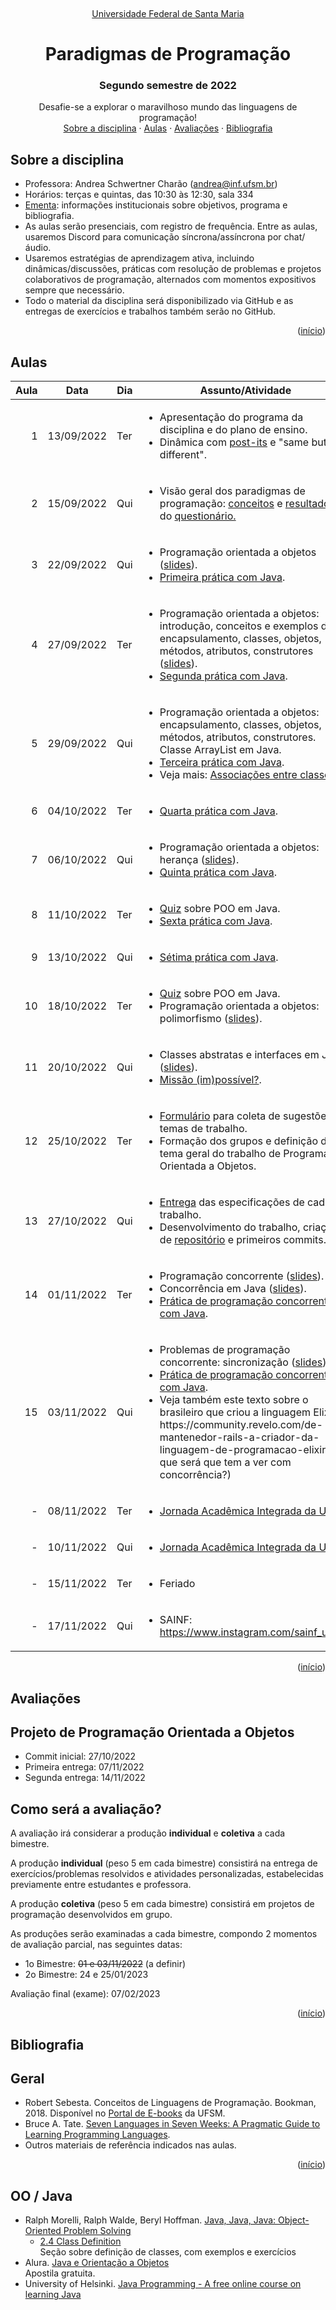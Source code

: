 <br /><a name="readme-top"></a>
<div align="center">
  <p align="center"><a href="http://www.ufsm.br/">Universidade Federal de Santa Maria</a></p>
  <h1 align="center">Paradigmas de Programação</h1>
  <h3 align="center">Segundo semestre de 2022</h3>
  <p align="center">
    Desafie-se a explorar o maravilhoso mundo das linguagens de programação!
    <br />
    <a href="#sobre-a-disciplina">Sobre a disciplina</a>
    ·
    <a href="#aulas">Aulas</a>
    ·
    <a href="#avaliações">Avaliações</a>
    ·
    <a href="#bibliografia">Bibliografia</a>
  </p>
</div>


## Sobre a disciplina
 - Professora: Andrea Schwertner Charão (andrea@inf.ufsm.br)  
 - Horários: terças e quintas, das 10:30 às 12:30, sala 334
 - [Ementa](https://www.ufsm.br/ementario/disciplinas/ELC117): informações institucionais sobre objetivos, programa e bibliografia.
 - As aulas serão presenciais, com registro de frequência. Entre as aulas, usaremos Discord para comunicação síncrona/assíncrona por chat/áudio. 
- Usaremos estratégias de aprendizagem ativa, incluindo dinâmicas/discussões, práticas com resolução de problemas e projetos colaborativos de programação, alternados com momentos expositivos sempre que necessário.
 - Todo o material da disciplina será disponibilizado via GitHub e as entregas de exercícios e trabalhos também serão no GitHub. 
<p align="right">(<a href="#readme-top">início</a>)</p>


## Aulas


<table class="table table-bordered table-hover table-condensed"><thead><tr><th title="Field #0">Aula</th><th title="Field #1">Data</th><th title="Field #2">Dia</th><th title="Field #3">Assunto/Atividade</th></tr></thead>
<tbody>

<tr>
<td align="right">1</td>
<td>13/09/2022</td>
<td>Ter</td>
<td><ul>
<li>Apresentação do programa da disciplina e do plano de ensino.</li>
<li>Dinâmica com <a href="https://jamboard.google.com/d/15NsGbtC9VMgJ1pd4cmSsuveeirXHxPb4mL4oFV14ymo/edit?usp=sharing">post-its</a>  e "same but different".
</ul></td>
</tr>


<tr>
<td align="right">2</td>
<td>15/09/2022</td>
<td>Qui</td>
<td><ul>
<li> 
Visão geral dos paradigmas de programação: 
<a href="https://docs.google.com/presentation/d/1prjJ7oIiRd6TK1zobAwmyyS1qj3zSBfxDNt6oyTt-Tg/edit?usp=sharing">conceitos</a> e
<a href="https://docs.google.com/presentation/d/1u3tt2uiZ_dIroTTjtPWX4QILDFwV2VITF9R0Cz9TCyM/edit?usp=sharing">resultados</a> do <a href="https://docs.google.com/forms/d/e/1FAIpQLSf02gNKeXoy2L-pckmx73-7UmYUFK-cr6vVA-TrOMqUtgQx8w/viewform?usp=sf_link">questionário.</a>
</li>
</ul></td>
</tr>


<tr>
<td align="right">3</td>
<td>22/09/2022</td>
<td>Qui</td>
<td><ul>
<li>
Programação orientada a objetos (<a href="https://docs.google.com/presentation/d/1VnAShE4Eir8KIdfD2hU1SIJ1IWmzzVOpGUbCozqiyw0/edit?usp=sharing">slides</a>).
</li>
<li>
 <a href="praticas/java01">Primeira prática com Java</a>.
</li>
</ul></td>
</tr>

<tr>
<td align="right">4</td>
<td>27/09/2022</td>
<td>Ter</td>
<td><ul>
<li>
Programação orientada a objetos: introdução, conceitos e exemplos de encapsulamento, classes, objetos, métodos, atributos, construtores (<a href="https://docs.google.com/presentation/d/1S6A0sSpyoXDfmeIAo0EuTI_Ns-Avvw0u-azNtypf1Ko/edit?usp=sharing">slides</a>).
</li>
<li>
 <a href="praticas/java02">Segunda prática com Java</a>.
</li>
</ul></td>
</tr>

<tr>
<td align="right">5</td>
<td>29/09/2022</td>
<td>Qui</td>
<td><ul>
<li>
Programação orientada a objetos: encapsulamento, classes, objetos, métodos, atributos, construtores. Classe ArrayList em Java.
</li>
<li>
 <a href="praticas/java03">Terceira prática com Java</a>.
</li>
<li>
 Veja mais: <a href="https://www.geeksforgeeks.org/association-composition-aggregation-java/">Associações entre classes</a>.
</li>
</ul></td>
</tr>

<tr>
<td align="right">6</td>
<td>04/10/2022</td>
<td>Ter</td>
<td><ul>

<li>
 <a href="praticas/java04">Quarta prática com Java</a>.
</li>
</ul></td>
</tr>


<tr>
<td align="right">7</td>
<td>06/10/2022</td>
<td>Qui</td>
<td><ul>
<li>
Programação orientada a objetos: herança (<a href="https://docs.google.com/presentation/d/17A4kOOfRea8S4XgsnqXznBST27T6mbmj9HA2bUDkS-8/edit?usp=sharingg">slides</a>). 
</li>
<li>
 <a href="praticas/java05">Quinta prática com Java</a>.
</li>
</ul></td>
</tr>

<tr>
<td align="right">8</td>
<td>11/10/2022</td>
<td>Ter</td>
<td><ul>
<li><a href="https://quizizz.com/join?gc=28422371">Quiz</a> sobre POO em Java.
</li>
<li>
 <a href="praticas/java06">Sexta prática com Java</a>.
</li>
</ul></td>
</tr>

<tr>
<td align="right">9</td>
<td>13/10/2022</td>
<td>Qui</td>
<td><ul>
<li>
 <a href="praticas/java07">Sétima prática com Java</a>.
</li>
</ul></td>
</tr>

<tr>
<td align="right">10</td>
<td>18/10/2022</td>
<td>Ter</td>
<td><ul>
<li><a href="https://quizizz.com/join?gc=58906899">Quiz</a> sobre POO em Java.</li>
<li>
Programação orientada a objetos: polimorfismo (<a href="https://docs.google.com/presentation/d/1SMp1hstbdswQ5i1KQ4yO1tj4wDTVpKhQP_8eBnmNI8Q/edit?usp=sharing">slides</a>). 
</li>
</ul></td>
</tr>
  
<tr>
<td align="right">11</td>
<td>20/10/2022</td>
<td>Qui</td>
<td><ul>
<li>
Classes abstratas e interfaces em Java (<a href="https://docs.google.com/presentation/d/1vWNhnXI12Q7KKJNNiy5TGAK0o46Q0tAw4LCgN2npJIo/edit?usp=sharing">slides</a>). 
</li>
<li>
 <a href="praticas/java08">Missão (im)possível?</a>.
</li>
</ul></td>
</tr>


<tr>
<td align="right">12</td>
<td>25/10/2022</td>
<td>Ter</td>
<td><ul>
<li><a href="https://pollev.com/free_text_polls/2ECFwkZnMMYPHtbYNSTmH/respond">Formulário</a> para coleta de sugestões de temas de trabalho.</li>
<li>
Formação dos grupos e definição do tema geral do trabalho de Programação Orientada a Objetos.
</li>
</ul></td>
</tr>
  
<tr>
<td align="right">13</td>
<td>27/10/2022</td>
<td>Qui</td>
<td><ul>
<li>
<a href="https://forms.gle/V2j1oKK7PUiRcXCf9">Entrega</a> das especificações de cada trabalho.
</li>
<li>
Desenvolvimento do trabalho, criação de <a href="https://classroom.github.com/a/H2hmTM4G">repositório</a> e primeiros commits.
</li>
</ul></td>
</tr>


<tr>
<td align="right">14</td>
<td>01/11/2022</td>
<td>Ter</td>
<td><ul>
<li>Programação concorrente (<a href="https://docs.google.com/presentation/d/1R1E1_Tn5F6bELJZFZwYnX4_p5MDQk_bDk7wgpkHB9NI/edit?usp=sharing">slides</a>).</li>
<li> 
Concorrência em Java (<a href="https://docs.google.com/presentation/d/1SSLdhn4rjIoest2s1FSeAYJuwrjdMOWR_zkWRM_yajQ/edit?usp=sharing">slides</a>).</li>
<li>
 <a href="praticas/java09">Prática de programação concorrente com Java</a>.
</li>


<tr>
<td align="right">15</td>
<td>03/11/2022</td>
<td>Qui</td>
<td><ul>
<li>Problemas de programação concorrente: sincronização (<a href="https://docs.google.com/presentation/d/16Vhcy8NZJ-se4xA4-b0udZx35OLdilZ4xPLnMXLQ8pw/edit?usp=sharing">slides</a>).
</li>

<li>
 <a href="praticas/java10">Prática de programação concorrente com Java</a>.
</li>
<li>
Veja também este texto sobre o brasileiro que criou a linguagem Elixir: https://community.revelo.com/de-mantenedor-rails-a-criador-da-linguagem-de-programacao-elixir/ (o que será que tem a ver com concorrência?)
</li>

</ul></td>
</tr>

<tr>
<td align="right">-</td>
<td>08/11/2022</td>
<td>Ter</td>
<td>
<ul>
  <li>
    <a href="https://www.ufsm.br/pro-reitorias/prpgp/jai/eventos/jai-2022/#programacao">Jornada Acadêmica Integrada da UFSM</a>
  </li>
</ul>
</td>
</tr>

<tr>
<td align="right">-</td>
<td>10/11/2022</td>
<td>Qui</td>
<td>
<ul>
<li>
<a href="https://www.ufsm.br/pro-reitorias/prpgp/jai/eventos/jai-2022/#programacao">Jornada Acadêmica Integrada da UFSM</a>
</li>
</ul>
</td>
</tr>

<tr>
<td align="right">-</td>
<td>15/11/2022</td>
<td>Ter</td>
<td>
<ul>
<li>
Feriado
</li>
</ul>
</td>
</tr>

<tr>
<td align="right">-</td>
<td>17/11/2022</td>
<td>Qui</td>
<td>
<ul>
<li>
SAINF: <a href="https://www.instagram.com/sainf_ufsm/">https://www.instagram.com/sainf_ufsm/</a>
</li>
</ul>
</td>
</tr>

</tbody>
</table>
<p align="right">(<a href="#readme-top">início</a>)</p>

## Avaliações

## Projeto de Programação Orientada a Objetos

- Commit inicial: 27/10/2022
- Primeira entrega: 07/11/2022
- Segunda entrega: 14/11/2022

## Como será a avaliação?

A avaliação irá considerar a produção **individual** e **coletiva** a cada bimestre.

A produção **individual** (peso 5 em cada bimestre) consistirá na entrega de exercícios/problemas resolvidos e atividades personalizadas, estabelecidas previamente entre estudantes e professora.

A produção **coletiva** (peso 5 em cada bimestre) consistirá em projetos de programação desenvolvidos em grupo.

As produções serão examinadas a cada bimestre, compondo 2 momentos de avaliação parcial, nas seguintes datas:

- 1o Bimestre: ~~01 e 03/11/2022~~ (a definir)
- 2o Bimestre: 24 e 25/01/2023

Avaliação final (exame): 07/02/2023
<p align="right">(<a href="#readme-top">início</a>)</p>


## Bibliografia



## Geral

 - Robert Sebesta. Conceitos de Linguagens de Programação. Bookman, 2018. Disponível no [Portal de E-books](https://www.ufsm.br/orgaos-suplementares/biblioteca/e-books-2/) da UFSM.
 - Bruce A. Tate. [Seven Languages in Seven Weeks: A Pragmatic Guide to Learning Programming Languages](https://www.semanticscholar.org/paper/Seven-Languages-in-Seven-Weeks%3A-A-Pragmatic-Guide-Tate/8ab7286cc9e93b11bf783d4ba1d3ddc14630d202). 
 - Outros materiais de referência indicados nas aulas.
<p align="right">(<a href="#readme-top">início</a>)</p>

## OO / Java
 - Ralph Morelli, Ralph Walde, Beryl Hoffman. [Java, Java, Java: Object-Oriented Problem Solving](https://runestone.academy/ns/books/published/javajavajava/book-1.html)  
   - [2.4 Class Definition](https://runestone.academy/ns/books/published/javajavajava/sec-classdef.html)  
     Seção sobre definição de classes, com exemplos e exercícios
 - Alura. [Java e Orientação a Objetos](https://www.alura.com.br/apostila-java-orientacao-objetos)  
   Apostila gratuita.
 - University of Helsinki. [Java Programming - A free online course on learning Java](https://java-programming.mooc.fi/)
